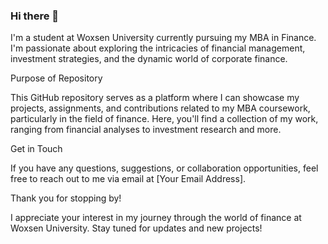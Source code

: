### Hi there 👋

<!--
**tarunkotagiriW/tarunkotagiriW** is a ✨ _special_ ✨ repository because its `README.md` (this file) appears on your GitHub profile.

Here are some ideas to get you started:

- 🔭 I’m currently working on Finance
- 🌱 I’m currently learning Bloomberg
- 👯 I’m looking to collaborate on Blockchain and Finance Projects
- 🤔 I’m looking for help with Accounting
- 💬 Ask me about Blockhcain
- 📫 How to reach me: _
-->
I'm a student at Woxsen University currently pursuing my MBA in Finance. I'm passionate about exploring the intricacies of financial management, investment strategies, and the dynamic world of corporate finance.

Purpose of Repository

This GitHub repository serves as a platform where I can showcase my projects, assignments, and contributions related to my MBA coursework, particularly in the field of finance. Here, you'll find a collection of my work, ranging from financial analyses to investment research and more.

Get in Touch

If you have any questions, suggestions, or collaboration opportunities, feel free to reach out to me via email at [Your Email Address].

Thank you for stopping by!

I appreciate your interest in my journey through the world of finance at Woxsen University. Stay tuned for updates and new projects!
